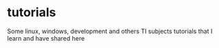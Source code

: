 # tutorials
Some linux, windows, development and others TI subjects tutorials that I learn and have shared here
